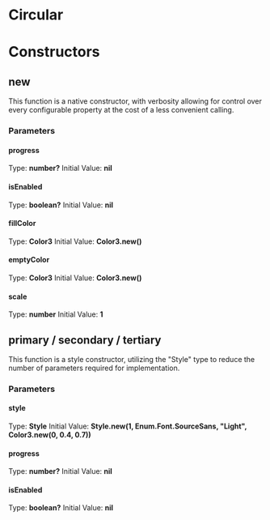 # Circular


# Constructors


## new
This function is a native constructor, with verbosity allowing for control over every configurable property at the cost of a less convenient calling.

### Parameters
#### progress
Type: **number?**
Initial Value: **nil**

#### isEnabled
Type: **boolean?**
Initial Value: **nil**

#### fillColor
Type: **Color3**
Initial Value: **Color3.new()**

#### emptyColor
Type: **Color3**
Initial Value: **Color3.new()**

#### scale
Type: **number**
Initial Value: **1**


## primary / secondary / tertiary
This function is a style constructor, utilizing the "Style" type to reduce the number of parameters required for implementation.

### Parameters
#### style
Type: **Style**
Initial Value: **Style.new(1, Enum.Font.SourceSans, "Light", Color3.new(0, 0.4, 0.7))**

#### progress
Type: **number?**
Initial Value: **nil**

#### isEnabled
Type: **boolean?**
Initial Value: **nil**


